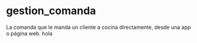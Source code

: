 # gestion_comanda
La comanda que le manda un cliente a cocina directamente, desde una app o página web.
hola
